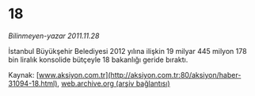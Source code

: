 # 18

*Bilinmeyen-yazar 2011.11.28*

<font class="agenda2NewsSpot">
 İstanbul Büyükşehir Belediyesi 2012 yılına ilişkin 19 milyar 445 milyon 178 bin liralık konsolide bütçeyle 18 bakanlığı geride bıraktı.
</font>
<font class="newsDetail">
</font>

Kaynak: [www.aksiyon.com.tr](http://aksiyon.com.tr:80/aksiyon/haber-31094-18.html), [web.archive.org (arşiv bağlantısı)](http://web.archive.org/web/20111210081912/http://aksiyon.com.tr:80/aksiyon/haber-31094-18.html)
